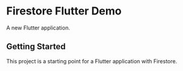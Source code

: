 # Firestore Flutter Demo

A new Flutter application.

## Getting Started

This project is a starting point for a Flutter application with Firestore.


